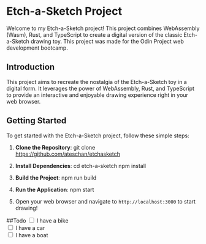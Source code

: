 # Etch-a-Sketch Project

Welcome to my Etch-a-Sketch project! This project combines WebAssembly (Wasm), Rust, and TypeScript to create a digital version of the classic Etch-a-Sketch drawing toy.
This project was made for the Odin Project web development bootcamp.

## Introduction

This project aims to recreate the nostalgia of the Etch-a-Sketch toy in a digital form. It leverages the power of WebAssembly, Rust, and TypeScript to provide an interactive and enjoyable drawing experience right in your web browser.

## Getting Started

To get started with the Etch-a-Sketch project, follow these simple steps:

1. **Clone the Repository**:
git clone https://github.com/ateschan/etchasketch


2. **Install Dependencies**:
cd etch-a-sketch
npm install

3. **Build the Project**:
npm run build

4. **Run the Application**:
npm start

5. Open your web browser and navigate to `http://localhost:3000` to start drawing!


##Todo
<input type="checkbox" id="vehicle1" name="vehicle1" value="Bike">
<label for="vehicle1"> I have a bike</label><br>
<input type="checkbox" id="vehicle2" name="vehicle2" value="Car">
<label for="vehicle2"> I have a car</label><br>
<input type="checkbox" id="vehicle3" name="vehicle3" value="Boat">
<label for="vehicle3"> I have a boat</label><br> 
